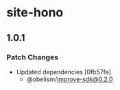 # site-hono

## 1.0.1

### Patch Changes

- Updated dependencies [0fb57fa]
  - @obelism/improve-sdk@0.2.0
